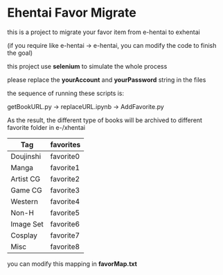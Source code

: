 # Ehentai Favor Migrate

this is a project to migrate your favor item from e-hentai to exhentai

(if you require like e-hentai -> e-hentai, you can modify the code to finish the goal)

this project use **selenium** to simulate the whole process

please replace the **yourAccount** and **yourPassword** string in the files

the sequence of running these scripts is:

getBookURL.py -> replaceURL.ipynb -> AddFavorite.py



As the result, the different type of books will be archived to different favorite folder in e-/xhentai

| Tag       | favorites |
| --------- | --------- |
| Doujinshi | favorite0 |
| Manga     | favorite1 |
| Artist CG | favorite2 |
| Game CG   | favorite3 |
| Western   | favorite4 |
| Non-H     | favorite5 |
| Image Set | favorite6 |
| Cosplay   | favorite7 |
| Misc      | favorite8 |

you can modify this mapping in **favorMap.txt**
